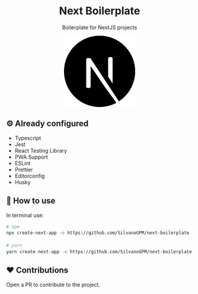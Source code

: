 <h1 align="center">Next Boilerplate</h1>
<p align="center"> Boilerplate for NextJS projects</p>

<p align="center">
  <img src="public/icons/android-chrome-192x192.png" />
</p>

## ⚙️ Already configured

- Typescript
- Jest
- React Testing Library
- PWA Support
- ESLint
- Prettier
- Editorconfig
- Husky

## 🔨 How to use

In terminal use:

```bash
# npm
npx create-next-app -e https://github.com/SilvanoGPM/next-boilerplate

# yarn
yarn create next-app -e https://github.com/SilvanoGPM/next-boilerplate
```

## ❤️ Contributions

Open a PR to contribute to the project.
